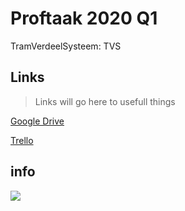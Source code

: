 # Proftaak 2020 Q1

TramVerdeelSysteem: TVS

## Links
>Links will go here to usefull things

<a href = "https://drive.google.com/drive/folders/1sBRXzU34wFmXdlqadwFyIiDFiWZOQFZr">Google Drive</a>


<a href = "https://trello.com/b/BGZ3rP9C/iteratie-1">Trello</a>
## info

<img src = "https://i.imgur.com/3BYJdQU.png">
